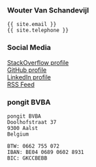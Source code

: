 ### Wouter Van Schandevijl
```
{{ site.email }}
{{ site.telephone }}
```

### Social Media
[StackOverflow profile][stackoverflow]  
[GitHub profile][github]  
[LinkedIn profile][linkedin]  
[RSS Feed][rss]  

### pongit BVBA
```
pongit BVBA
Doolhofstraat 37
9300 Aalst
Belgium

BTW: 0662 755 072
IBAN: BE04 0689 0602 8931
BIC: GKCCBEBB
```

[linkedin]: https://www.linkedin.com/in/woutervanschandevijl
[stackoverflow]: http://stackoverflow.com/users/540352/laoujin
[github]: https://github.com/Laoujin
[rss]: https://itenium.be/feed.xml
